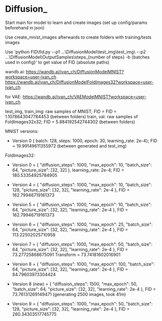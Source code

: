 # Diffusion_

Start main for model to learn and create images (set up config/params beforehand in json)

Use create_mnist_images afterwards to create folders with training/tests images 

Use 'python FID\fid.py --p1  ...\DiffusionModel\test_img\test_img\ --p2 ...\DiffusionModel\OutputSamples\steps_{number of steps} -b {batches used in config}' to get value of FID (absolute paths)

wandb.ai: https://wandb.ai/ivan_ch/DiffusionModelMNIST?workspace=user-ivan_ch
https://wandb.ai/ivan_ch/DiffusionModelFoldImages32?workspace=user-ivan_ch

for VAE: https://wandb.ai/ivan_ch/VAEModelMNIST?workspace=user-ivan_ch

test_img, train_img: raw samples of MNIST; FID = FID =  1.1078643047784453 (between folders) 
train, val: raw samples of FoldImages32x32; FID = 5.884192542744302 (between folders) 

MNIST
versions:
* Version 0 { batch: 128, steps: 1000, epoch: 30, learning_rate: 2e-4}; FID =  19.99149611355972 (between generated and test_img)


FoldImages32:
* Version 0 = {
  "diffusion_steps": 1000,
  "max_epoch": 10,
  "batch_size": 64,
  "picture_size": [32, 32]
},  learning_rate: 2e-4; FID = 180.53354925784905

* Version 4 = {
  "diffusion_steps": 1000,
  "max_epoch": 10,
  "batch_size": 128,
  "picture_size": [32, 32],
  "learning_rate": 2e-4
}, FID = 162.79946719161373

* Version 5 = {
  "diffusion_steps": 1000,
  "max_epoch": 10,
  "batch_size": 64,
  "picture_size": [32, 32],
  "learning_rate": 2e-4
}, FID = 162.79946719161373


* Version 6 = {
  "diffusion_steps": 1000,
  "max_epoch": 25,
  "batch_size": 64,
  "picture_size": [32, 32],
  "learning_rate": 2e-4
}, FID = 113.22502025710958


* Version 7 = {
  "diffusion_steps": 1000,
  "max_epoch": 50,
  "batch_size": 64,
  "picture_size": [32, 32],
  "learning_rate": 2e-4
}, FID = 73.27725868675091
Transform = 73.74181602016901


* Version 8 = {
  "diffusion_steps": 1000,
  "max_epoch": 100,
  "batch_size": 64,
  "picture_size": [32, 32],
  "learning_rate": 2e-4
}, FID = 84.79603973304424

* Version 8 (new) = {
  "diffusion_steps": 1500,
  "max_epoch": 50,
  "batch_size": 64,
  "picture_size": [32, 32],
  "learning_rate": 2e-4
}, FID = 73.76131269149471 (generating 2500 images, took 41m)

* Version 9 = {
  "diffusion_steps": 1000,
  "max_epoch": 50,
  "batch_size": 128,
  "picture_size": [32, 32],
  "learning_rate": 2e-4
}, FID = 260.34303517745775
